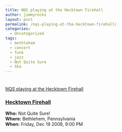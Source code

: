 ```yaml
---
title: NQS playing at the Hecktown Firehall
author: jimmyrocks
layout: post
permalink: /nqs-playing-at-the-hecktown-firehall/
categories:
  - Uncategorized
tags:
  - bethlehem
  - concert
  - funk
  - jazz
  - Not Quite Sure
  - Ska
---
```

# 

[NQS playing at the Hecktown Firehall][1]  
### [Hecktown Firehall][1]

**Who:** Not Quite Sure!  
**Where:** Bethlehem, Pennsylvania  
**When:** Friday, Dec 19 2008, 9:00 PM

 [1]: http://music.myspace.com/index.cfm?fuseaction=music.showDetails&Band_Show_ID=38522171&friendid=212110190